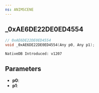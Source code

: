 ```yaml
---
ns: ANIMSCENE
---
```

## _0xAE6DE22DE0ED4554

```c
// 0xAE6DE22DE0ED4554
void _0xAE6DE22DE0ED4554(Any p0, Any p1);
```

```
NativeDB Introduced: v1207
```

## Parameters
* **p0**:
* **p1**:
